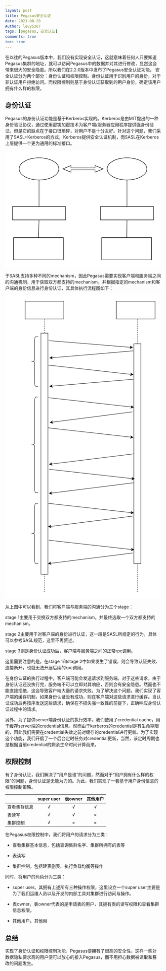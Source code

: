 ```yaml
---
layout: post
title: Pegasus安全认证
date: 2021-08-20
Author: levy5307
tags: [pegasus, 安全认证]
comments: true
toc: true
---
```


在以往的Pegasus版本中，我们没有实现安全认证，这就意味着任何人只要知道Pegasus集群的地址，就可以访问Pegasus中的数据并对其进行修改，显然这会带来很大的安全隐患。所以我们在2.2.0版本中发布了Pegasus安全认证功能。
安全认证分为两个部分：身份认证和权限控制。身份认证用于识别用户的身份，对于非认证用户拒绝访问。而权限控制则基于身份认证获取到的用户身份，确定该用户拥有什么样的权限。

## 身份认证

Pegasus的身份认证功能是基于Kerberos实现的。Kerberos是由MIT提出的一种身份验证协议，通过使用密钥加密技术为客户端/服务器应用程序提供强身份验证。但是它的缺点在于接口很琐碎，对用户不是十分友好。针对这个问题，我们采用了SASL+Kerberos的方式，Kerberos提供安全认证机制，而SASL在Kerberos上层提供一个更为通用的标准接口。

![](../images/security-auth-arch.svg)

于SASL支持多种不同的mechanism，因此Pegasus需要实现客户端和服务端之间的沟通机制，用于获取双方都支持的mechanism，并根据指定的mechanism和客户端的身份信息进行身份认证，其具体执行流程图如下：

![](../images/security-auth-process.svg)

从上图中可以看到，我们将客户端与服务端的沟通分为三个stage：

stage 1主要用于交换双方都支持的mechanism，并最终选取一个双方都支持的mechanism。

stage 2主要用于对客户端的身份进行认证，这一段是SASL所规定的行为，具体可以参考SASL规范，这里不再赘述。

stage 3则是身份认证成功后，客户端与服务端之间的正常rpc调用。

这里需要注意的是，在stage 1和stage 2中如果发生了错误，则会导致认证失败、连接断开，也就无法开展后续的rpc调用。

在身份认证的执行过程中，客户端可能会发送请求到服务端。对于这些请求，由于身份认证还没执行完，服务端不可以立即对其响应，否则会有安全隐患。然而也不能直接拒绝，这会导致客户端大量的请求失败。为了解决这个问题，我们实现了客户端的缓存机制，如果身份认证没有成功，则在客户端对这些请求进行缓存。当认证成功后再按序发送这些请求，确保在不损失强一致性的前提下，正确响应身份认证过程中的请求。

另外，为了提供server端身份认证的执行效率，我们使用了credential cache，用于缓存server端的credential信息。然而由于kerberos的credential是有生命期限的，因此我们需要在credential失效之前对缓存的credential进行更新。为了实现这个功能，我们开启了一个后台定时任务对credential更新，当然，该定时周期也是根据当前credential的剩余生命时间计算而来。

## 权限控制

有了身份认证，我们解决了“用户是谁”的问题，然而对于“用户拥有什么样的权限”的问题，身份认证是无能为力的。为此，我们实现了一套基于用户身份信息的权限控制策略。

|              | super user | 表owner | 其他用户 |
|--------------|:----------:|:-------:|:--------:|
| 查看集群信息 |      √     |    √    |     √    |
| 表读写       |      √     |    √    |     ×    |
| 集群控制     |      √     |    ×    |     ×    |

在Pegasus权限控制中，我们将用户的请求分为三类：

- 查看集群基本信息，包括查询集群名字、集群所拥有的表等

- 表读写

- 集群控制，包括建表删表、执行负载均衡等操作

同时，将用户的角色分为三类：

- super user。其拥有上述所有三种操作权限，这里设立一个super user主要是为了我们运维人员以及开发的内部工具对集群进行访问与操作。

- 表owner。表owner代表的是申请表的用户，其拥有表的读写权限和查看集群信息权限。

- 其他用户。其他用

## 总结

实现了身份认证和权限控制功能，Pegasus便拥有了很高的安全性。这样一些对数据隐私要求高的用户便可以放心的接入Pegasus，而不用担心数据被读取和篡改的问题发生。

